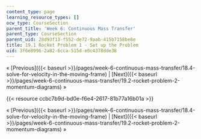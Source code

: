 ```yaml
---
content_type: page
learning_resource_types: []
ocw_type: CourseSection
parent_title: 'Week 6: Continuous Mass Transfer'
parent_type: CourseSection
parent_uid: 28d93f13-f552-de72-9aab-415b7158be8e
title: 19.1 Rocket Problem 1 - Set up the Problem
uid: 3f6e8996-2a82-6cca-515d-e0c4378dde38
---
```


« [Previous]({{< baseurl >}}/pages/week-6-continuous-mass-transfer/18.4-solve-for-velocity-in-the-moving-frame) | [Next]({{< baseurl >}}/pages/week-6-continuous-mass-transfer/19.2-rocket-problem-2-momentum-diagrams) »

{{< resource ccbc7b9d-bd0e-f6e4-2617-81b77a16b01a >}}

« [Previous]({{< baseurl >}}/pages/week-6-continuous-mass-transfer/18.4-solve-for-velocity-in-the-moving-frame) | [Next]({{< baseurl >}}/pages/week-6-continuous-mass-transfer/19.2-rocket-problem-2-momentum-diagrams) »